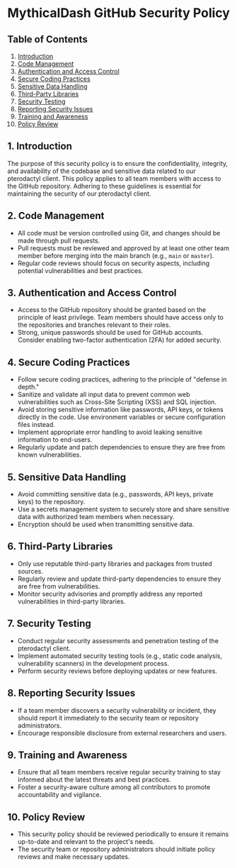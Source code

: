 # MythicalDash GitHub Security Policy

## Table of Contents
1. [Introduction](#introduction)
2. [Code Management](#code-management)
3. [Authentication and Access Control](#authentication-and-access-control)
4. [Secure Coding Practices](#secure-coding-practices)
5. [Sensitive Data Handling](#sensitive-data-handling)
6. [Third-Party Libraries](#third-party-libraries)
7. [Security Testing](#security-testing)
8. [Reporting Security Issues](#reporting-security-issues)
9. [Training and Awareness](#training-and-awareness)
10. [Policy Review](#policy-review)

## 1. Introduction
The purpose of this security policy is to ensure the confidentiality, integrity, and availability of the codebase and sensitive data related to our pterodactyl client. This policy applies to all team members with access to the GitHub repository. Adhering to these guidelines is essential for maintaining the security of our pterodactyl client.

## 2. Code Management
- All code must be version controlled using Git, and changes should be made through pull requests.
- Pull requests must be reviewed and approved by at least one other team member before merging into the main branch (e.g., `main` or `master`).
- Regular code reviews should focus on security aspects, including potential vulnerabilities and best practices.

## 3. Authentication and Access Control
- Access to the GitHub repository should be granted based on the principle of least privilege. Team members should have access only to the repositories and branches relevant to their roles.
- Strong, unique passwords should be used for GitHub accounts. Consider enabling two-factor authentication (2FA) for added security.

## 4. Secure Coding Practices
- Follow secure coding practices, adhering to the principle of "defense in depth."
- Sanitize and validate all input data to prevent common web vulnerabilities such as Cross-Site Scripting (XSS) and SQL injection.
- Avoid storing sensitive information like passwords, API keys, or tokens directly in the code. Use environment variables or secure configuration files instead.
- Implement appropriate error handling to avoid leaking sensitive information to end-users.
- Regularly update and patch dependencies to ensure they are free from known vulnerabilities.

## 5. Sensitive Data Handling
- Avoid committing sensitive data (e.g., passwords, API keys, private keys) to the repository.
- Use a secrets management system to securely store and share sensitive data with authorized team members when necessary.
- Encryption should be used when transmitting sensitive data.

## 6. Third-Party Libraries
- Only use reputable third-party libraries and packages from trusted sources.
- Regularly review and update third-party dependencies to ensure they are free from vulnerabilities.
- Monitor security advisories and promptly address any reported vulnerabilities in third-party libraries.

## 7. Security Testing
- Conduct regular security assessments and penetration testing of the pterodactyl client.
- Implement automated security testing tools (e.g., static code analysis, vulnerability scanners) in the development process.
- Perform security reviews before deploying updates or new features.

## 8. Reporting Security Issues
- If a team member discovers a security vulnerability or incident, they should report it immediately to the security team or repository administrators.
- Encourage responsible disclosure from external researchers and users.

## 9. Training and Awareness
- Ensure that all team members receive regular security training to stay informed about the latest threats and best practices.
- Foster a security-aware culture among all contributors to promote accountability and vigilance.

## 10. Policy Review
- This security policy should be reviewed periodically to ensure it remains up-to-date and relevant to the project's needs.
- The security team or repository administrators should initiate policy reviews and make necessary updates.
